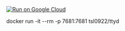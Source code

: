 [![Run on Google Cloud](https://deploy.cloud.run/button.svg)](https://deploy.cloud.run?dir=run-button)


docker run -it --rm -p 7681:7681 tsl0922/ttyd
